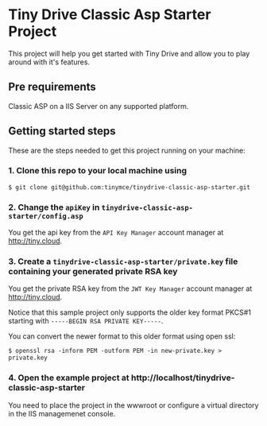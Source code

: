 # Tiny Drive Classic Asp Starter Project

This project will help you get started with Tiny Drive and allow you to play around with it's features.

## Pre requirements

Classic ASP on a IIS Server on any supported platform.

## Getting started steps

These are the steps needed to get this project running on your machine:

### 1. Clone this repo to your local machine using

```
$ git clone git@github.com:tinymce/tinydrive-classic-asp-starter.git
```

### 2. Change the `apiKey` in `tinydrive-classic-asp-starter/config.asp`

You get the api key from the `API Key Manager` account manager at http://tiny.cloud.

### 3. Create a `tinydrive-classic-asp-starter/private.key` file containing your generated private RSA key

You get the private RSA key from the `JWT Key Manager` account manager at http://tiny.cloud.

Notice that this sample project only supports the older key format PKCS#1 starting with `-----BEGIN RSA PRIVATE KEY-----`.

You can convert the newer format to this older format using open ssl:
```
$ openssl rsa -inform PEM -outform PEM -in new-private.key > private.key
```

### 4. Open the example project at http://localhost/tinydrive-classic-asp-starter

You need to place the project in the wwwroot or configure a virtual directory in the IIS managemenet console.
